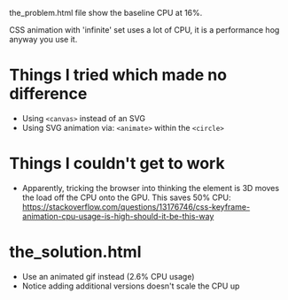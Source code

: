 the_problem.html file show the baseline CPU at 16%.

CSS animation with 'infinite' set uses a lot of CPU, it is a performance hog anyway you use it.

# Things I tried which made no difference

- Using `<canvas>` instead of an SVG
- Using SVG animation via: `<animate>` within the `<circle>`

# Things I couldn't get to work

- Apparently, tricking the browser into thinking the element is 3D moves the load off the CPU onto the GPU. This saves 50% CPU: https://stackoverflow.com/questions/13176746/css-keyframe-animation-cpu-usage-is-high-should-it-be-this-way

# the_solution.html

- Use an animated gif instead (2.6% CPU usage)
- Notice adding additional versions doesn't scale the CPU up
